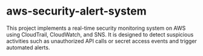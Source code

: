 # aws-security-alert-system
This project implements a real-time security monitoring system on AWS using CloudTrail, CloudWatch, and SNS. It is designed to detect suspicious activities such as unauthorized API calls or secret access events and trigger automated alerts.
